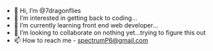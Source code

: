 - 👋 Hi, I’m @7dragonflies
- 👀 I’m interested in getting back to coding...
- 🌱 I’m currently learning front end web developer...
- 💞️ I’m looking to collaborate on nothing yet...trying to figure this out
- 📫 How to reach me - spectrumP6@gmail.com

<!---
7dragonflies/7dragonflies is a ✨ special ✨ repository because its `README.md` (this file) appears on your GitHub profile.
You can click the Preview link to take a look at your changes.
--->
